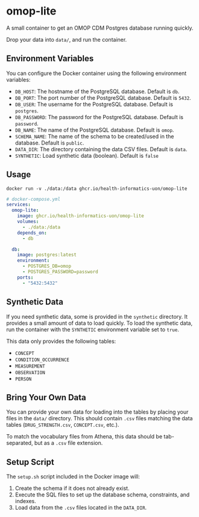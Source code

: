 # omop-lite

A small container to get an OMOP CDM Postgres database running quickly.

Drop your data into `data/`, and run the container.

## Environment Variables

You can configure the Docker container using the following environment variables:

- `DB_HOST`: The hostname of the PostgreSQL database. Default is `db`.
- `DB_PORT`: The port number of the PostgreSQL database. Default is `5432`.
- `DB_USER`: The username for the PostgreSQL database. Default is `postgres`.
- `DB_PASSWORD`: The password for the PostgreSQL database. Default is `password`.
- `DB_NAME`: The name of the PostgreSQL database. Default is `omop`.
- `SCHEMA_NAME`: The name of the schema to be created/used in the database. Default is `public`.
- `DATA_DIR`: The directory containing the data CSV files. Default is `data`.
- `SYNTHETIC`: Load synthetic data (boolean). Default is `false`

## Usage

`docker run -v ./data:/data ghcr.io/health-informatics-uon/omop-lite`

```yaml
# docker-compose.yml
services:
  omop-lite:
    image: ghcr.io/health-informatics-uon/omop-lite
    volumes:
      - ./data:/data
    depends_on:
      - db

  db:
    image: postgres:latest
    environment:
      - POSTGRES_DB=omop
      - POSTGRES_PASSWORD=password
    ports:
      - "5432:5432"
```

## Synthetic Data

If you need synthetic data, some is provided in the `synthetic` directory. It provides a small amount of data to load quickly.
To load the synthetic data, run the container with the `SYNTHETIC` environment variable set to `true`.

This data only provides the following tables:

- `CONCEPT`
- `CONDITION_OCCURRENCE`
- `MEASUREMENT`
- `OBSERVATION`
- `PERSON`

## Bring Your Own Data

You can provide your own data for loading into the tables by placing your files in the `data/` directory. This should contain `.csv` files matching the data tables (`DRUG_STRENGTH.csv`, `CONCEPT.csv`, etc.).

To match the vocabulary files from Athena, this data should be tab-separated, but as a `.csv` file extension.

## Setup Script

The `setup.sh` script included in the Docker image will:

1. Create the schema if it does not already exist.
2. Execute the SQL files to set up the database schema, constraints, and indexes.
3. Load data from the `.csv` files located in the `DATA_DIR`.
